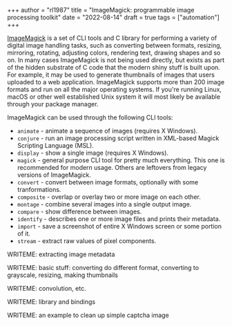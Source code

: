 +++
author = "rl1987"
title = "ImageMagick: programmable image processing toolkit"
date = "2022-08-14"
draft = true
tags = ["automation"]
+++

[ImageMagick](https://imagemagick.org) is a set of CLI tools and C library for performing a variety of digital image handling tasks, 
such as converting between formats, resizing, mirroring, rotating, adjusting colors, rendering
text, drawing shapes and so on. In many cases ImageMagick is not being used directly, but exists as
part of the hidden substrate of C code that the modern shiny stuff is built upon. For example, it may
be used to generate thumbnails of images that users uploaded to a web application. ImageMagick supports
more than 200 image formats and run on all the major operating systems. If you're running Linux, macOS
or other well established Unix system it will most likely be available through your package manager.

ImageMagick can be used through the following CLI tools:

* `animate` - animate a sequence of images (requires X Windows).
* `conjure` - run an image processing script written in XML-based Magick Scripting Language (MSL).
* `display` - show a single image (requires X Windows).
* `magick` - general purpose CLI tool for pretty much everything. This one is recommended for modern usage. 
Others are leftovers from legacy versions of ImageMagick.
* `convert` - convert between image formats, optionally with some tranformations.
* `composite` - overlap or overlay two or more image on each other.
* `montage` - combine several images into a single output image.
* `compare` - show difference between images.
* `identify` - describes one or more image files and prints their metadata.
* `import` - save a screenshot of entire X Windows screen or some portion of it.
* `stream` - extract raw values of pixel components.

WRITEME: extracting image metadata

WRITEME: basic stuff: converting do different format, converting to grayscale, resizing, making thumbnails

WRITEME: convolution, etc.

WRITEME: library and bindings

WRITEME: an example to clean up simple captcha image

